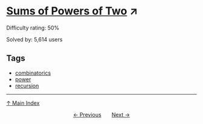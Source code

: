 # [Sums of Powers of Two](https://projecteuler.net/problem=169) ↗️

Difficulty rating: 50%

Solved by: 5,614 users
## Tags

- [combinatorics](../tags/combinatorics.md)
- [power](../tags/power.md)
- [recursion](../tags/recursion.md)



---

[↑ Main Index](../README.md)


<div align=center><a href='168.md'>← Previous</a> &nbsp;&nbsp; &nbsp;&nbsp;  <a href='170.md'>Next →</a></div>
